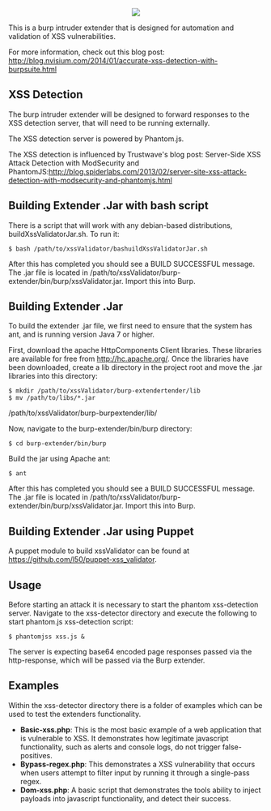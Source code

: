 <p align="center">
<img
src="https://raw.githubusercontent.com/nVisium/xssValidator/gh-pages/images/xssValidator.png">
</p>

This is a burp intruder extender that is designed for automation and
validation of XSS
vulnerabilities.

For more information, check out this blog post:
http://blog.nvisium.com/2014/01/accurate-xss-detection-with-burpsuite.html

XSS Detection
-------------

The burp intruder extender will be designed to forward responses to the
XSS detection
server, that will need to be running externally.

The XSS detection server is powered by Phantom.js.

The XSS detection is influenced by Trustwave's blog post: Server-Side
XSS Attack Detection with ModSecurity and
PhantomJS:http://blog.spiderlabs.com/2013/02/server-site-xss-attack-detection-with-modsecurity-and-phantomjs.html

Building Extender .Jar with bash script
----------------------

There is a script that will work with any debian-based distributions,
buildXssValidatorJar.sh. To run it:

    $ bash /path/to/xssValidator/bashuildXssValidatorJar.sh

After this has completed you should see a BUILD SUCCESSFUL message. The
.jar file is located in
/path/to/xssValidator/burp-extender/bin/burp/xssValidator.jar. Import
this into Burp.

Building Extender .Jar
----------------------

To build the extender .jar file, we first need to ensure that the system
has ant, and is running version Java 7 or higher.

First, download the apache HttpComponents Client libraries. These
libraries are available for free from http://hc.apache.org/. Once the
libraries have been downloaded, create a lib directory in the project
root and move the .jar libraries into this directory:

  
    $ mkdir /path/to/xssValidator/burp-extendertender/lib
    $ mv /path/to/libs/*.jar
/path/to/xssValidator/burp-burpextender/lib/

Now, navigate to the burp-extender/bin/burp directory:

    $ cd burp-extender/bin/burp

Build the jar using Apache ant:

    $ ant

After this has completed you should see a BUILD SUCCESSFUL message.
The .jar file is located in
/path/to/xssValidator/burp-extender/bin/burp/xssValidator.jar. Import
this into Burp.

Building Extender .Jar using Puppet
----------------------

A puppet module to build xssValidator can be found at
https://github.com/l50/puppet-xss_validator.

Usage
-----

Before starting an attack it is necessary to start the phantom
xss-detection server. Navigate to the xss-detector directory and execute
the following to start phantom.js xss-detection script:

    $ phantomjss xss.js &

The server is expecting base64 encoded page responses passed via the
http-response, which will be passed via the Burp extender.

Examples
--------

Within the xss-detector directory there is a folder of examples which
can be used to test
the extenders functionality.

* **Basic-xss.php**: This is the most basic example of a web application
  that is vulnerable to XSS. It demonstrates how legitimate javascript
functionality, such as alerts and console logs, do not trigger
false-positives.
* **Bypass-regex.php**: This demonstrates a XSS vulnerability that
  occurs when users attempt to filter input by running it through a
single-pass regex.
* **Dom-xss.php**: A basic script that demonstrates the tools ability to
  inject payloads into javascript functionality, and detect their
success.
